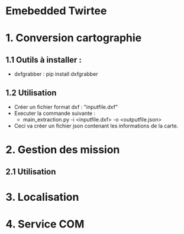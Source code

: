 # Emebedded Twirtee


# 1. Conversion cartographie
## 1.1 Outils à installer :
* dxfgrabber : pip install dxfgrabber
## 1.2 Utilisation
* Créer un fichier format dxf : "inputfile.dxf"
* Executer la commande suivante :
	* main_extraction.py -i <inputfile.dxf> -o <outputfile.json>
* Ceci va créer un fichier json contenant les informations de la carte.
# 2. Gestion des mission
## 2.1 Utilisation


# 3. Localisation

# 4. Service COM
